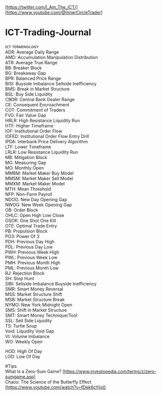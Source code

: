 [https://twitter.com/I_Am_The_ICT/]  
[https://www.youtube.com/@InnerCircleTrader]  

# ICT-Trading-Journal   

ɪᴄᴛ ᴛᴇʀᴍɪɴᴏʟᴏɢʏ  
ADR: Average Daily Range  
AMD: Accumulation Manipulation Distribution  
ATR: Average True Range  
BB: Breaker Block  
BG: Breakaway Gap  
BPR: Balanced Price Range  
BISI: Buyside Imbalance Sellside Inefficiency  
BMS: Break in Market Structure  
BSL: Buy Side Liquidity  
CBDR: Central Bank Dealer Range  
CE: Consequent Encroachment  
COT: Commitment of Traders  
FVG: Fair Value Gap  
HRLR: High Resistance Liquidity Run  
HTF: Higher Timeframe  
IOF: Institutional Order Flow  
IOFED: Institutional Order Flow Entry Drill  
IPDA: Interbank Price Delivery Algorithm  
LTF: Lower Timeframe  
LRLR: Low Resistance Liquidity Run  
MB: Mitigation Block  
MG: Measuring Gap  
MO: Monthly Open  
MMBM: Market Maker Buy Model  
MMSM: Market Maker Sell Model  
MMXM: Market Maker Model  
MTH: Mean Threshold  
NFP: Non-Farm Payroll  
NDOG: New Day Opening Gap  
NWOG: New Week Opening Gap  
OB: Order Block  
OHLC: Open High Low Close  
OSOK: One Shot One Kill  
OTE: Optimal Trade Entry  
PB: Propulsion Block  
PO3: Power Of 3  
PDH: Previous Day High  
PDL: Previous Day Low  
PWH: Previous Week High  
PWL: Previous Week Low  
PMH: Previous Month High  
PML: Previous Month Low  
RJ: Rejection Block  
SH: Stop Hunt  
SIBI: Sellside Imbalance Buyside Inefficiency  
SMR: Smart Money Reversal  
MSS: Market Structure Shift  
MSB: Market Structure Break  
NYMO: New York Midnight Open  
SMS: Shift in Market Structure  
SMT: Smart Money Technique/Tool  
SSL: Sell Side Liquidity  
TS: Turtle Soup  
Void: Liquidity Void Gap  
VI: Volume Imbalance  
WO: Weekly Open  


HOD: High Of Day  
LOD: Low Of Day  


#Tips  
What Is a Zero-Sum Game? [https://www.investopedia.com/terms/z/zero-sumgame.asp]  
Chaos: The Science of the Butterfly Effect [https://www.youtube.com/watch?v=fDek6cYijxI]  
